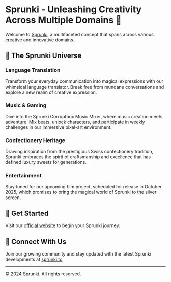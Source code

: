 # Sprunki - Unleashing Creativity Across Multiple Domains 🎨

Welcome to [Sprunki](https://sprunki.to), a multifaceted concept that spans across various creative and innovative domains.

## 🌈 The Sprunki Universe

### Language Translation
Transform your everyday communication into magical expressions with our whimsical language translator. Break free from mundane conversations and explore a new realm of creative expression.

### Music & Gaming
Dive into the Sprunki Corruptbox Music Mixer, where music creation meets adventure. Mix beats, unlock characters, and participate in weekly challenges in our immersive pixel-art environment.

### Confectionery Heritage
Drawing inspiration from the prestigious Swiss confectionery tradition, Sprunki embraces the spirit of craftsmanship and excellence that has defined luxury sweets for generations.

### Entertainment
Stay tuned for our upcoming film project, scheduled for release in October 2025, which promises to bring the magical world of Sprunki to the silver screen.

## 🚀 Get Started
Visit our [official website](https://sprunki.to) to begin your Sprunki journey.

## 🔗 Connect With Us
Join our growing community and stay updated with the latest Sprunki developments at [sprunki.to](https://sprunki.to)

---
© 2024 Sprunki. All rights reserved.
